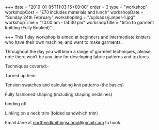 +++
date = "2019-01-05T11:03:15+00:00"
order = 3
type = "workshop"
workshopCost = "£70 includes materials and lunch"
workshopDate = "Sunday 24th February"
workshopImg = "/uploads/jumper-1.jpg"
workshopTime = "10.00 am - 04.30 pm"
workshopTitle = "Intro to garment knitting (Fully Booked)"

+++
This 1 day workshop is aimed at beginners and intermediate knitters who have their own machine, and want to make garments.

Throughout the day you will learn a range of garment techniques, please note there won’t be any time for developing fabric patterns and textures.

Techniques covered:-

Turned up hem

Tension swatches and calculating knit patterns (the basics)

Fully fashioned shaping (including shaping necklines)

binding off

Linking on a neck trim (folded sandwhich trim)

Email Jane at northendknittingschool@gmail.com          to book.
